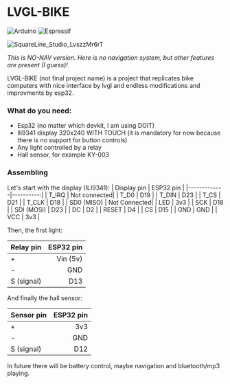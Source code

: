 # LVGL-BIKE

![Arduino](https://img.shields.io/badge/-Arduino-00979D?style=for-the-badge&logo=Arduino&logoColor=white) ![Espressif](https://img.shields.io/badge/espressif-E7352C.svg?style=for-the-badge&logo=espressif&logoColor=white)

![SquareLine_Studio_LvszzMr6rT](https://github.com/spytaspund/LVGL_BIKE-nonav/assets/109822062/9ac93012-2288-4764-91ed-b1f18174e17b)

*This is NO-NAV version. Here is no navigation system, but other features are present (I guess)!*

LVGL-BIKE (not final project name) is a project that replicates bike computers with nice interface by lvgl and endless modifications and improvments by esp32. 

### **What do you need:**
* Esp32 (no matter which devkit, I am using DOIT)
* Ili9341 display 320x240 WITH TOUCH (it is mandatory for now because there is no support for button controls)
* Any light controlled by a relay
* Hall sensor, for example KY-003

### Assembling
Let's start with the display (ILI9341):
| Display pin | ESP32 pin |
|-------------|----------:|
| T_IRQ       | Not connected|
| T_D0        | D19       |
| T_DIN       | D23       |
| T_CS        | D21       |
| T_CLK       | D18       |
| SD0 (MISO)  | Not Connected|
| LED         | 3v3       |
| SCK         | D18       |
| SDI (MOSI)  | D23       |
| DC          | D2        |
| RESET       | D4        |
| CS          | D15       |
| GND         | GND       |
| VCC         | 3v3       |

Then, the first light:

| Relay pin | ESP32 pin |
|-----------|----------:|
| +         | Vin (5v)  |
| -         | GND       |
| S (signal)| D13       |

And finally the hall sensor:

| Sensor pin | ESP32 pin |
|------------|----------:|
| +          | 3v3       |
| -          | GND       |
| S (signal) | D12       |

In future there will be battery control, maybe navigation and bluetooth/mp3 playing.
